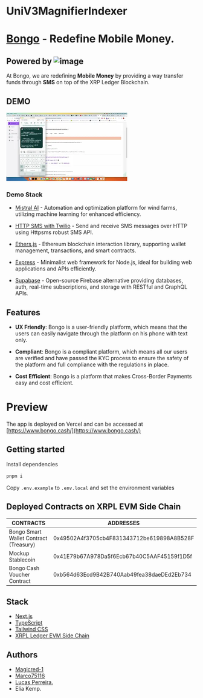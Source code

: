 # UniV3MagnifierIndexer

# [Bongo](https://www.bongo.cash/) - Redefine Mobile Money.

## Powered by ![image](https://github.com/Magicred-1/BongoRWA/assets/86433099/5d039d56-17f6-468a-9bab-d6b208156694)

At Bongo, we are redefining **Mobile Money** by providing a way transfer funds through **SMS** on top of the XRP Ledger Blockchain.

## DEMO

[![Watch the Video](image.png)](https://www.youtube.com/embed/X1wFc1a9A38?si=lCkEnb2ckEEyqvX8)

### Demo Stack

- [Mistral AI](https://mistral.ai/) - Automation and optimization platform for wind farms, utilizing machine learning for enhanced efficiency.

- [HTTP SMS with Twilio](https://httpsms.com/) - Send and receive SMS messages over HTTP using Httpsms robust SMS API.

- [Ethers.js](https://docs.ethers.io/v5/) - Ethereum blockchain interaction library, supporting wallet management, transactions, and smart contracts.

- [Express](https://expressjs.com/) - Minimalist web framework for Node.js, ideal for building web applications and APIs efficiently.

- [Supabase](https://supabase.com/) - Open-source Firebase alternative providing databases, auth, real-time subscriptions, and storage with RESTful and GraphQL APIs.

## Features

- **UX Friendly**: Bongo is a user-friendly platform, which means that the users can easily navigate through the platform on his phone with text only.

- **Compliant**: Bongo is a compliant platform, which means all our users are verified and have passed the KYC process to ensure the safety of the platform and full compliance with the regulations in place.

- **Cost Efficient**: Bongo is a platform that makes Cross-Border Payments easy and cost efficient.

# Preview

The app is deployed on Vercel and can be accessed at [https://www.bongo.cash/](https://www.bongo.cash/)

## Getting started

Install dependencies

```bash
pnpm i
```

Copy `.env.example` to `.env.local` and set the environment variables

## Deployed Contracts on XRPL EVM Side Chain

| CONTRACTS                              | ADDRESSES                                  |
| -------------------------------------- | ------------------------------------------ |
| Bongo Smart Wallet Contract (Treasury) | 0x49502A4f3705cb4F831343712be619898A8B528F |
| Mockup Stablecoin                      | 0x41E79b67A978Da5f6Ecb67b40C5AAF45159f1D5f |
| Bongo Cash Voucher Contract            | 0xb564d63Ecd9B42B740Aab49fea38daeDEd2Eb734 |

## Stack

- [Next.js](https://nextjs.org/)
- [TypeScript](https://www.typescriptlang.org/)
- [Tailwind CSS](https://tailwindcss.com/)
- [XRPL Ledger EVM Side Chain](https://xrpl.org/docs/concepts/xrpl-sidechains/)

## Authors

- [Magicred-1](https://github.com/Magicred-1/)
- [Marco75116](https://github.com/Marco75116)
- [Lucas Perreira.](https://github.com/deucalionn)
- Elia Kemp.
